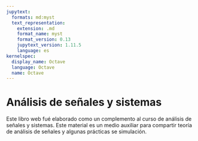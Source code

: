 ```yaml
---
jupytext:
  formats: md:myst
  text_representation:
    extension: .md
    format_name: myst
    format_version: 0.13
    jupytext_version: 1.11.5
    language: es
kernelspec:
  display_name: Octave
  language: Octave
  name: Octave
---
```


# Análisis de señales y sistemas

Este libro web fué elaborado como un complemento al curso de análisis de señales y sistemas. Este material es un medio auxiliar para compartir teoría de análisis de señales y algunas prácticas se simulación.


